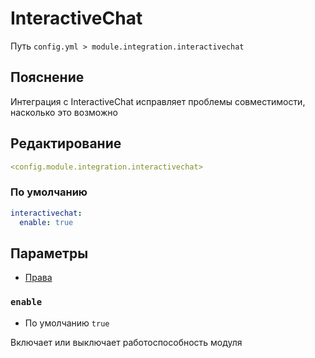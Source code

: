 # InteractiveChat
Путь `config.yml > module.integration.interactivechat`

## Пояснение
Интеграция с InteractiveChat исправляет проблемы совместимости, насколько это возможно

## Редактирование
```yaml
<config.module.integration.interactivechat>
```

### По умолчанию
```yaml
interactivechat:
  enable: true
```

## Параметры

- [Права](/en/permissions/module/integration/interactivechat/)

### `enable`
- По умолчанию `true`

Включает или выключает работоспособность модуля

